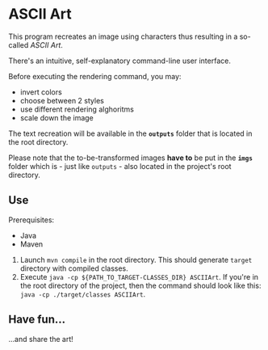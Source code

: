 # ASCII Art
This program recreates an image using characters thus resulting in a so-called *ASCII Art*.

There's an intuitive, self-explanatory command-line user interface.

Before executing the rendering command, you may:
* invert colors
* choose between 2 styles
* use different rendering alghoritms
* scale down the image

The text recreation will be available in the **`outputs`** folder that is located in the root directory.

Please note that the to-be-transformed images **have to** be put in the **`imgs`** folder which is - just like `outputs` - also located in the project's root directory.

## Use
Prerequisites:
* Java
* Maven

1. Launch `mvn compile` in the root directory. This should generate `target` directory with compiled classes.
2. Execute `java -cp ${PATH_TO_TARGET-CLASSES_DIR} ASCIIArt`. If you're in the root directory of the project, then the command should look like this: `java -cp ./target/classes ASCIIArt`.

## Have fun...
...and share the art!
